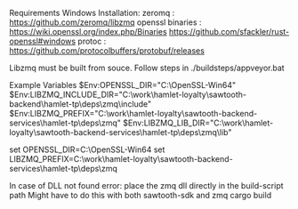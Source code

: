 
Requirements
Windows Installation:
zeromq : https://github.com/zeromq/libzmq
openssl binaries : https://wiki.openssl.org/index.php/Binaries https://github.com/sfackler/rust-openssl#windows
protoc : https://github.com/protocolbuffers/protobuf/releases



Libzmq must be built from souce.  Follow steps in ./buildsteps/appveyor.bat


Example Variables
$Env:OPENSSL_DIR="C:\OpenSSL-Win64"
$Env:LIBZMQ_INCLUDE_DIR="C:\work\hamlet-loyalty\sawtooth-backend\hamlet-tp\deps\zmq\include"
$Env:LIBZMQ_PREFIX="C:\work\hamlet-loyalty\sawtooth-backend-services\hamlet-tp\deps\zmq"
$Env:LIBZMQ_LIB_DIR="C:\work\hamlet-loyalty\sawtooth-backend-services\hamlet-tp\deps\zmq\lib"

set OPENSSL_DIR=C:\OpenSSL-Win64
set LIBZMQ_PREFIX=C:\work\hamlet-loyalty\sawtooth-backend-services\hamlet-tp\deps\zmq


In case of DLL not found error: place the zmq dll directly in the build-script path
Might have to do this with both sawtooth-sdk and zmq
cargo build